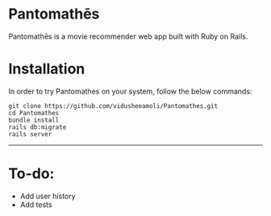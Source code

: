 # Pantomathēs

Pantomathēs is a movie recommender web app built with Ruby on Rails.

# Installation

In order to try Pantomathes on your system, follow the below commands:

```
git clone https://github.com/vidusheeamoli/Pantomathes.git
cd Pantomathes
bundle install
rails db:migrate
rails server
```

---

# To-do:

* Add user history
* Add tests

